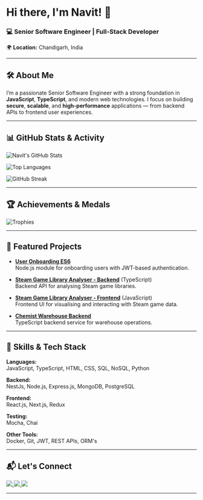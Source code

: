 # Hi there, I'm Navit! 👋

### 💻 Senior Software Engineer | Full-Stack Developer  
🌍 **Location:** Chandigarh, India

---

## 🛠 About Me
I’m a passionate Senior Software Engineer with a strong foundation in **JavaScript**, **TypeScript**, and modern web technologies. I focus on building **secure**, **scalable**, and **high-performance** applications — from backend APIs to frontend user experiences.

---

## 📊 GitHub Stats & Activity

![Navit's GitHub Stats](https://github-readme-stats.vercel.app/api?username=ChoudharyNavit22&show_icons=true&theme=tokyonight)

![Top Languages](https://github-readme-stats.vercel.app/api/top-langs/?username=ChoudharyNavit22&layout=compact&theme=tokyonight)

![GitHub Streak](https://github-readme-streak-stats.herokuapp.com/?user=ChoudharyNavit22&theme=tokyonight)

---

## 🏆 Achievements & Medals

![Trophies](https://github-profile-trophy.vercel.app/?username=ChoudharyNavit22&theme=tokyonight&no-frame=true&margin-w=10&row=1)

---

## 🚀 Featured Projects

- **[User Onboarding ES6](https://github.com/ChoudharyNavit22/user_onboarding_es6)**  
  Node.js module for onboarding users with JWT-based authentication.

- **[Steam Game Library Analyser - Backend](https://github.com/ChoudharyNavit22/steam-game-library-analyser-backend)** (TypeScript)  
  Backend API for analysing Steam game libraries.

- **[Steam Game Library Analyser - Frontend](https://github.com/ChoudharyNavit22/steam-game-library-analyser-frontend)** (JavaScript)  
  Frontend UI for visualising and interacting with Steam game data.

- **[Chemist Warehouse Backend](https://github.com/ChoudharyNavit22/chemist-warehouse-backend)**  
  TypeScript backend service for warehouse operations.

---

## 🧰 Skills & Tech Stack

**Languages:**  
JavaScript, TypeScript, HTML, CSS, SQL, NoSQL, Python  

**Backend:**  
NestJs, Node.js, Express.js, MongoDB, PostgreSQL  

**Frontend:**  
React.js, Next.js, Redux  

**Testing:**  
Mocha, Chai  

**Other Tools:**  
Docker, Git, JWT, REST APIs, ORM's

---

## 📬 Let's Connect

<p align="left">
  <a href="https://www.linkedin.com/in/navitchoudhary/" target="_blank">
    <img src="https://img.shields.io/badge/LinkedIn-%230077B5.svg?&style=for-the-badge&logo=linkedin&logoColor=white" />
  </a>
  <a href="mailto:navitchoudhary22@gmail.com" target="_blank">
    <img src="https://img.shields.io/badge/Email-%23D14836.svg?&style=for-the-badge&logo=gmail&logoColor=white" />
  </a>
  <a href="https://github.com/ChoudharyNavit22" target="_blank">
    <img src="https://img.shields.io/badge/GitHub-%2312100E.svg?&style=for-the-badge&logo=github&logoColor=white" />
  </a>
</p>

---
